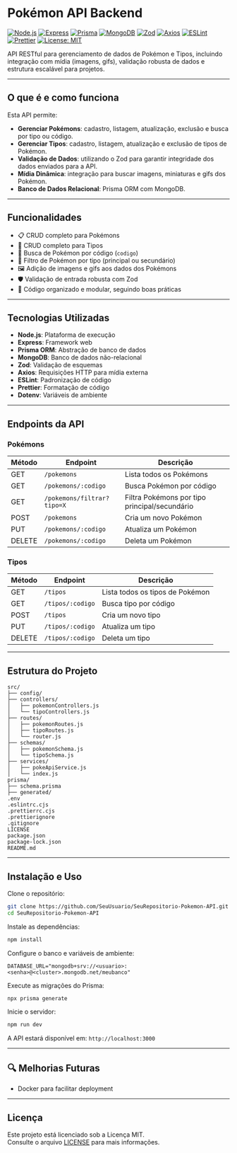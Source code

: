 # Pokémon API Backend

[![Node.js](https://img.shields.io/badge/Node.js-18.x-339933?style=flat&logo=node.js)](https://nodejs.org/)
[![Express](https://img.shields.io/badge/Express-4.x-000000?style=flat&logo=express)](https://expressjs.com/)
[![Prisma](https://img.shields.io/badge/Prisma-4.x-2D3748?style=flat&logo=prisma)](https://www.prisma.io/)
[![MongoDB](https://img.shields.io/badge/MongoDB-6.x-4DB33D?style=flat&logo=mongodb)](https://www.mongodb.com/)
[![Zod](https://img.shields.io/badge/Zod-3.x-ff69b4?style=flat)](https://zod.dev/)
[![Axios](https://img.shields.io/badge/Axios-1.x-5A29E4?style=flat)](https://axios-http.com/)
[![ESLint](https://img.shields.io/badge/ESLint-8.x-purple?style=flat&logo=eslint)](https://eslint.org/)
[![Prettier](https://img.shields.io/badge/Prettier-3.x-ff69b4?style=flat&logo=prettier)](https://prettier.io/)
[![License: MIT](https://img.shields.io/badge/License-MIT-yellow.svg)](./LICENSE)

API RESTful para gerenciamento de dados de Pokémon e Tipos, incluindo integração com mídia (imagens, gifs), validação robusta de dados e estrutura escalável para projetos.

---

## O que é e como funciona

Esta API permite:

- **Gerenciar Pokémons**: cadastro, listagem, atualização, exclusão e busca por tipo ou código.
- **Gerenciar Tipos**: cadastro, listagem, atualização e exclusão de tipos de Pokémon.
- **Validação de Dados**: utilizando o Zod para garantir integridade dos dados enviados para a API.
- **Mídia Dinâmica**: integração para buscar imagens, miniaturas e gifs dos Pokémon.
- **Banco de Dados Relacional**: Prisma ORM com MongoDB.

---

## Funcionalidades

- 📋 CRUD completo para Pokémons
- 🌈 CRUD completo para Tipos
- 🔎 Busca de Pokémon por código (`codigo`)
- 🎯 Filtro de Pokémon por tipo (principal ou secundário)
- 🖼️ Adição de imagens e gifs aos dados dos Pokémons
- 🛡️ Validação de entrada robusta com Zod
- 🚀 Código organizado e modular, seguindo boas práticas

---

## Tecnologias Utilizadas

- **Node.js**: Plataforma de execução
- **Express**: Framework web
- **Prisma ORM**: Abstração de banco de dados
- **MongoDB**: Banco de dados não-relacional
- **Zod**: Validação de esquemas
- **Axios**: Requisições HTTP para mídia externa
- **ESLint**: Padronização de código
- **Prettier**: Formatação de código
- **Dotenv**: Variáveis de ambiente

---

## Endpoints da API

### Pokémons

| Método | Endpoint                   | Descrição                                     |
| ------ | -------------------------- | --------------------------------------------- |
| GET    | `/pokemons`                | Lista todos os Pokémons                       |
| GET    | `/pokemons/:codigo`        | Busca Pokémon por código                      |
| GET    | `/pokemons/filtrar?tipo=X` | Filtra Pokémons por tipo principal/secundário |
| POST   | `/pokemons`                | Cria um novo Pokémon                          |
| PUT    | `/pokemons/:codigo`        | Atualiza um Pokémon                           |
| DELETE | `/pokemons/:codigo`        | Deleta um Pokémon                             |

### Tipos

| Método | Endpoint         | Descrição                       |
| ------ | ---------------- | ------------------------------- |
| GET    | `/tipos`         | Lista todos os tipos de Pokémon |
| GET    | `/tipos/:codigo` | Busca tipo por código           |
| POST   | `/tipos`         | Cria um novo tipo               |
| PUT    | `/tipos/:codigo` | Atualiza um tipo                |
| DELETE | `/tipos/:codigo` | Deleta um tipo                  |

---

## Estrutura do Projeto

```
src/
├── config/
├── controllers/
│   ├── pokemonControllers.js
│   └── tipoControllers.js
├── routes/
│   ├── pokemonRoutes.js
│   ├── tipoRoutes.js
│   └── router.js
├── schemas/
│   ├── pokemonSchema.js
│   └── tipoSchema.js
├── services/
│   ├── pokeApiService.js
│   └── index.js
prisma/
├── schema.prisma
├── generated/
.env
.eslintrc.cjs
.prettierrc.cjs
.prettierignore
.gitignore
LICENSE
package.json
package-lock.json
README.md
```

---

## Instalação e Uso

Clone o repositório:

```bash
git clone https://github.com/SeuUsuario/SeuRepositorio-Pokemon-API.git
cd SeuRepositorio-Pokemon-API
```

Instale as dependências:

```bash
npm install
```

Configure o banco e variáveis de ambiente:

```env
DATABASE_URL="mongodb+srv://<usuario>:<senha>@<cluster>.mongodb.net/meubanco"
```

Execute as migrações do Prisma:

```bash
npx prisma generate
```

Inicie o servidor:

```bash
npm run dev
```

A API estará disponível em: `http://localhost:3000`

---

## 🔍 Melhorias Futuras

- Docker para facilitar deployment

---

## Licença

Este projeto está licenciado sob a Licença MIT.  
Consulte o arquivo [LICENSE](./LICENSE) para mais informações.
